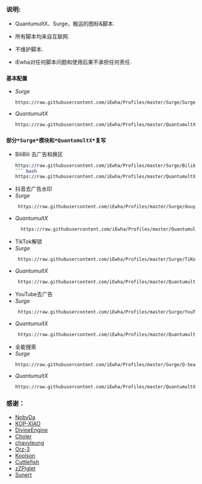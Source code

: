 ### 说明:
- QuantumultX、Surge，搬运的图标&脚本.

- 所有脚本均来自互联网.

- 不维护脚本.

- iEwha对任何脚本问题和使用后果不承担任何责任.

### `基本配置`
* *Surge*
    ``` bash
    https://raw.githubusercontent.com/iEwha/Profiles/master/Surge/Surge.conf
* *QuantumultX*
    ``` bash
    https://raw.githubusercontent.com/iEwha/Profiles/master/QuantumultX/QX_iEwha.conf

### `部分*Surge*模块和*QuantumultX*复写`
* BiliBili 去广告和换区
    ``` bash
    https://raw.githubusercontent.com/iEwha/Profiles/master/Surge/Bilibili.sgmodule
  ``` bash
    https://raw.githubusercontent.com/iEwha/Profiles/master/QuantumultX/Rewrite/bilibili.conf
* 抖音去广告水印
* *Surge*
   ``` bash
    https://raw.githubusercontent.com/iEwha/Profiles/master/Surge/douyin.sgmodule
* *QuantumultX*
  ``` bash
    https://raw.githubusercontent.com/iEwha/Profiles/master/QuantumultX/Rewrite/douyin.conf
* TikTok解锁
* *Surge*
  ``` bash
   https://raw.githubusercontent.com/iEwha/Profiles/master/Surge/TiKok-JP.sgmodule
* *QuantumultX*
  ``` bash
   https://raw.githubusercontent.com/iEwha/Profiles/master/QuantumultX/Rewrite/TikTok-JP.conf
* YouTube去广告
* *Surge*
  ``` bash
   https://raw.githubusercontent.com/iEwha/Profiles/master/Surge/YouTubeAds.sgmodule
* *QuantumultX*
  ``` bash
   https://raw.githubusercontent.com/iEwha/Profiles/master/QuantumultX/Rewrite/YouTubeAds.conf
* 全能搜索
* *Surge*
   ``` bash
   https://raw.githubusercontent.com/iEwha/Profiles/master/Surge/Q-Search.sgmodule
* *QuantumultX*
   ``` bash
  https://raw.githubusercontent.com/iEwha/Profiles/master/QuantumultX/Rewrite/Q-Search.conf

### 感谢：
 * [NobyDa](https://github.com/NobyDa/Script/tree/master) 
 * [KOP-XIAO](https://github.com/KOP-XIAO/QuantumultX)
 * [DivineEngine](https://github.com/DivineEngine/Profiles/tree/master)
 * [Choler](https://github.com/Choler/Surge)
 * [chavyleung](https://github.com/chavyleung)
 * [Orz-3](https://github.com/Orz-3)
 * [Koolson](https://github.com/Koolson/Qure)
 * [Cuttlefish](https://github.com/ddgksf2013/Cuttlefish)
 * [zZPiglet](https://github.com/zZPiglet/Task/tree/master)
 * [Sunert](https://github.com/Sunert/Script/tree/master)
 


